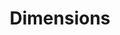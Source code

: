 ---
layout: default
bigquery: https://console.cloud.google.com/bigquery?p=covid-19-dimensions-ai&page=table&d=data&t=publications
contributors: Digital Science, https://www.digital-science.com/
cost: Free for personal, non-commercial use.
description: Dimensions contains more than 100 million publications, ranging from
  articles published in scholarly journals, books and book chapters, to preprints
  and conference proceedings. All publications are contextualized with linked data
  sets, funding, publications, patents, clinical trials, and policy documents. You
  can also view associated categories, funders, institutions, and researcher profiles.
documentation: https://docs.dimensions.ai/bigquery/index.html
last_edit: 04/09/2022, 19:21:51
location: https://www.dimensions.ai/products/free/
maintained_by: Digital Science, https://www.digital-science.com/
schema_fields:
- cited_by_ids
- links
- application_number
- category_icrp_ct
- funder_countries
- research_org_cities
- priority_year
- conference
- expiration_year
- category_icrp_cso
- category_rcdc
- category_hrcs_hc
- editors
- supporting_grant_ids
- brief_title
- associated_grant_ids
- created_date
- associated_publication_pmid
- start_year
- grant_number
- date_online
- legal_events
- current_assignee_countries
- journal
- funding_nzd
- investigators
- active_years
- year
- jurisdiction
- date
- phase
- book_title
- funding_details
- address
- type
- citations_count
- status
- legal_status
- ipcr
- source_id
- citations
- original_assignee
- priority_date
- research_org_city_names
- category_uoa
- doi
- gender
- date_imported_gbq
- original_assignee_countries
- research_orgs
- language
- authors
- end_date
- research_org_countries
- reference_ids
- labels
- abstract
- funding_chf
- funding_currency
- journal_lists
- funding_usd
- kind
- funder_org_state_codes
- date_normal
- embargo_date
- assignee_countries
- subtitles
- start_date
- mesh_terms
- category_sdg
- repository_name
- funder_org
- types
- pmid
- volume
- email_address
- acronym
- registry
- inventor_names
- name
- filing_status
- altmetrics
- open_access_categories
- id
- conditions
- categories
- family_id
- original_title
- funding_eur
- established
- funding_gbp
- aliases
- organisation_details
- metrics
- citation_string
- date_print
- funding_jpy
- funding_amount
- foa_number
- funder_orgs
- family_members_ids
- mesh_headings
- research_org_country_names
- funder_org_cities
- associated_publication_id
- issue
- category_bra
- resulting_publication_doi
- research_org_state_codes
- parent_id
- isbn
- book_series_title
- patent_ids
- pmcid
- acknowledgements
- open_access_categories_v2
- filing_date
- funder_org_countries
- current_assignee
- expiration_date
- assignee_orgs
- original_assignee_orgs
- linkout
- repository_id
- filing_year
- funding_cny
- research_org_state_names
- repository_url
- eisbn
- granted_year
- associated_publication_arxiv_id
- granted_date
- family_count
- funding_aud
- category_hrcs_rac
- date_inserted
- cpc
- relationships
- description
- resulting_publication_ids
- funder_org_acronyms
- end_year
- pages
- funding_cad
- external_ids
- original_abstract
- category_for
- category_hra
- concepts
- current_assignee_orgs
- publication_date
- associated_publication_doi
- interventions
- wikipedia_url
- acronyms
- publication_year
- proceedings_title
- title
- date_modified
- publisher
- publication_ids
- license
- arxiv_id
- clinical_trial_ids
- researcher_ids
shortname: dimensions
tags:
- scholarly literature
- patents
- funding
- clinical trials
- academic profiles
terms_of_use: 'Use of both the Dimensions COVID-19 dataset and full Dimensions dataset
  are subject to the Dimensions Terms of use: https://www.dimensions.ai/policies-terms-legal '
title: Dimensions
uuid: dcff88bd-fe6b-4fdb-8159-809bf9d7bc1c
---